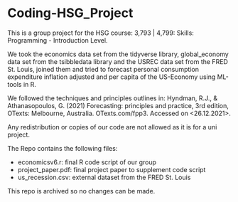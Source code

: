 # Coding-HSG_Project

This is a group project for the HSG course:
3,793 | 4,799: Skills: Programming - Introduction Level. 

We took the economics data set from the tidyverse library, global_economy data set
from the tsibbledata library and the USREC data set from the FRED St. Louis, joined them and tried to
forecast personal consumption expenditure inflation adjusted and per capita of the US-Economy using ML-tools in R.

We followed the techniques and principles outlines in:
Hyndman, R.J., & Athanasopoulos, G. (2021) Forecasting: principles and practice,
3rd edition, OTexts: Melbourne, Australia. OTexts.com/fpp3. Accessed on <26.12.2021>.

Any redistribution or copies of our code are not allowed as it is for a uni project. 

The Repo contains the following files:
- economicsv6.r: final R code script of our group
- project_paper.pdf: final project paper to supplement code script
- us_recession.csv: external dataset from the FRED St. Louis


This repo is archived so no changes can be made.

